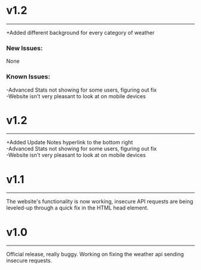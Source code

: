 # v1.2
--------------------------------------
+Added different background for every category of weather

### New Issues: 
None

### Known Issues:  
-Advanced Stats not showing for some users, figuring out fix  
-Website isn't very pleasant to look at on mobile devices



# v1.2
--------------------------------------
+Added Update Notes hyperlink to the bottom right  
-Advanced Stats not showing for some users, figuring out fix  
-Website isn't very pleasant to look at on mobile devices



# v1.1
--------------------------------------
The website's functionality is now working, insecure API requests are being leveled-up through a quick fix in the HTML head element.



# v1.0
--------------------------------------

Official release, really buggy. Working on fixing the weather api sending insecure requests.

